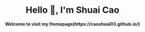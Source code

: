 <h1 align="center">Hello 👋, I'm Shuai Cao</h1>
<h4 align="center">Welcome to visit my Homepage(https://caoshuai03.github.io/)  </h4>

<!--
**caoshuai03/caoshuai03** is a ✨ _special_ ✨ repository because its `README.md` (this file) appears on your GitHub profile.

Here are some ideas to get you started:

- 🔭 I’m currently working on ...
- 🌱 I’m currently learning ...
- 👯 I’m looking to collaborate on ...
- 🤔 I’m looking for help with ...
- 💬 Ask me about ...
- 📫 How to reach me: ...
- 😄 Pronouns: ...
- ⚡ Fun fact: ...
-->
